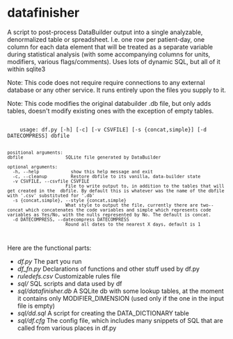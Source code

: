 # datafinisher
A script to post-process DataBuilder output into a single analyzable, denormalized table or spreadsheet. I.e. one row per patient-day, one column for each data element that will be treated as a separate variable during statistical analysis (with some accompanying columns for units, modifiers, various flags/comments). Uses lots of dynamic SQL, but all of it within sqlite3

Note: This code does not require require connections to any external database or any other service. It runs entirely upon the files you supply to it. 

Note: This code modifies the original databuilder .db file, but only adds tables, doesn't modify existing ones with the exception of empty tables.

<code>
    usage: df.py [-h] [-c] [-v CSVFILE] [-s {concat,simple}] [-d DATECOMPRESS] dbfile
  
    positional arguments:
    dbfile                SQLite file generated by DataBuilder
  
    optional arguments:
      -h, --help            show this help message and exit
      -c, --cleanup         Restore dbfile to its vanilla, data-builder state
      -v CSVFILE, --csvfile CSVFILE
                          File to write output to, in addition to the tables that will get created in the  dbfile. By default this is whatever was the name of the dbfile with '.csv' substituted for '.db'
      -s {concat,simple}, --style {concat,simple}
                          What style to output the file, currently there are two-- concat which concatenates the code variables and simple which represents code variables as Yes/No, with the nulls represented by No. The default is concat.
      -d DATECOMPRESS, --datecompress DATECOMPRESS
                          Round all dates to the nearest X days, default is 1
</code>

Here are the functional parts:

* *df.py*                  The part you run
* *df_fn.py*                Declarations of functions and other stuff used by df.py
* *ruledefs.csv*            Customizable rules file
* *sql/*                    SQL scripts and data used by df
 * *sql/datafinisher.db*     A SQLite db with some lookup tables, at the moment it contains only MODIFIER_DIMENSION (used only if the one in the input file is empty)
 * *sql/dd.sql*              A script for creating the DATA_DICTIONARY table
 * *sql/df.cfg*              The config file, which includes many snippets of SQL that are called from various places in df.py

